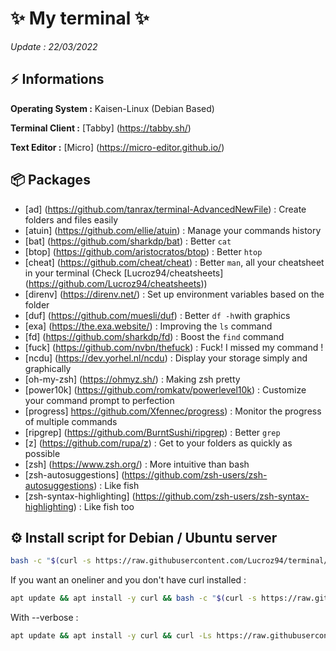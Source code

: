 # ✨ My terminal ✨
*Update : 22/03/2022*

## ⚡️ Informations
**Operating System :** Kaisen-Linux (Debian Based)

**Terminal Client :** [Tabby] (https://tabby.sh/)

**Text Editor :** [Micro] (https://micro-editor.github.io/)

## 📦️ Packages

 - [ad] (https://github.com/tanrax/terminal-AdvancedNewFile) : Create folders and files easily
 - [atuin] (https://github.com/ellie/atuin) : Manage your commands history
 - [bat] (https://github.com/sharkdp/bat) : Better `cat`
 - [btop] (https://github.com/aristocratos/btop) : Better `htop`
 - [cheat] (https://github.com/cheat/cheat) : Better `man`, all your cheatsheet in your terminal (Check [Lucroz94/cheatsheets] (https://github.com/Lucroz94/cheatsheets))
 - [direnv] (https://direnv.net/) : Set up environment variables based on the folder
 - [duf] (https://github.com/muesli/duf) : Better `df -h`with graphics
 - [exa] (https://the.exa.website/) : Improving the `ls` command
 - [fd] (https://github.com/sharkdp/fd) : Boost the `find` command
 - [fuck] (https://github.com/nvbn/thefuck) : Fuck! I missed my command ! 
 - [ncdu] (https://dev.yorhel.nl/ncdu) : Display your storage simply and graphically
 - [oh-my-zsh] (https://ohmyz.sh/) : Making zsh pretty
 - [power10k] (https://github.com/romkatv/powerlevel10k) : Customize your command prompt to perfection
 - [progress] https://github.com/Xfennec/progress) : Monitor the progress of multiple commands
 - [ripgrep] (https://github.com/BurntSushi/ripgrep) : Better `grep`
 - [z] (https://github.com/rupa/z) : Get to your folders as quickly as possible
 - [zsh] (https://www.zsh.org/) : More intuitive than bash
 - [zsh-autosuggestions] (https://github.com/zsh-users/zsh-autosuggestions) : Like fish
 - [zsh-syntax-highlighting] (https://github.com/zsh-users/zsh-syntax-highlighting) : Like fish too


## ⚙️ Install script for Debian / Ubuntu server

```bash
bash -c "$(curl -s https://raw.githubusercontent.com/Lucroz94/terminal/main/server_utils.sh)"
```

If you want an oneliner and you don't have curl installed :
```bash
apt update && apt install -y curl && bash -c "$(curl -s https://raw.githubusercontent.com/Lucroz94/terminal/main/server_utils.sh)"
```

With --verbose :
```bash
apt update && apt install -y curl && curl -Ls https://raw.githubusercontent.com/Lucroz94/terminal/main/server_utils.sh | bash -s -- verbose
```
